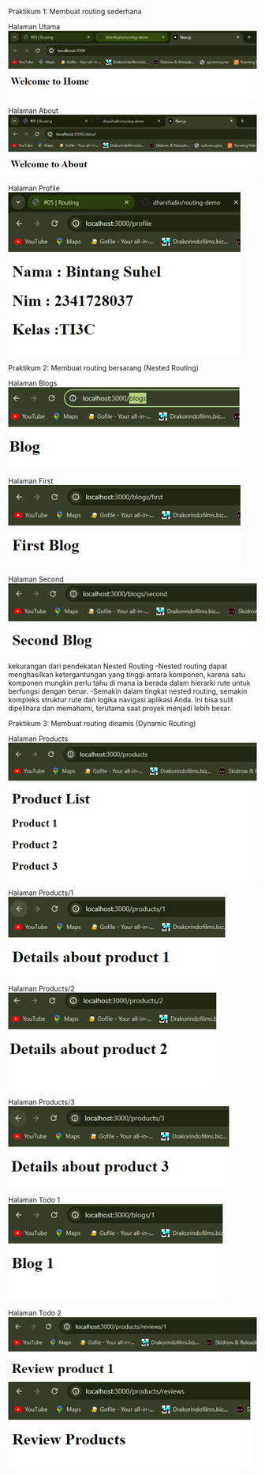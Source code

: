 Praktikum 1: Membuat routing sederhana

Halaman Utama
![Step-1](images/p1l1.png)

Halaman About
![Step-2](images/p1l2.png)

Halaman Profile
![Step-3](images/p1l3.png)


Praktikum 2: Membuat routing bersarang (Nested Routing)

Halaman Blogs
![Blogs](images/Blogs.png)

Halaman First
![First](images/first.png)

Halaman Second
![Second](images/second.png)

kekurangan dari pendekatan Nested Routing
-Nested routing dapat menghasilkan ketergantungan yang tinggi antara komponen, karena satu komponen mungkin perlu tahu di mana ia berada dalam hierarki rute untuk berfungsi dengan benar.
-Semakin dalam tingkat nested routing, semakin kompleks struktur rute dan logika navigasi aplikasi Anda. Ini bisa sulit dipelihara dan memahami, terutama saat proyek menjadi lebih besar.


Praktikum 3: Membuat routing dinamis (Dynamic Routing)

Halaman Products
![Products](images/Products.png)

Halaman Products/1
![Products/1](images/products1.png)

Halaman Products/2
![Products/2](images/products2.png)

Halaman Products/3
![Products/3](images/products3.png)

Halaman Todo 1
![Todo-1](images/praktek3Todo1.png)

Halaman Todo 2
![Todo-2_1](images/praktek3Todo2_1.png)
![Todo-2_2](images/praktek3Todo2_2.png)



